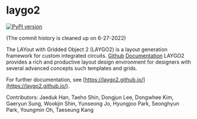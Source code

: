 # laygo2

[![PyPI version](https://badge.fury.io/py/laygo2.svg)](https://badge.fury.io/py/laygo2)

(The commit history is cleaned up on 6-27-2022)

The LAYout with Gridded Object 2 (LAYGO2) is a layout generation framework
for custom integrated circuits. [Github](https://github.com/niftylab/laygo2) [Documentation](https://laygo2.github.io/)
LAYGO2 provides a rich and productive layout design environment for designers
with several advanced concepts such templates and grids.

For further documentation, see [https://laygo2.github.io/](https://laygo2.github.io/).

Contributors: 
Jaeduk Han, Taeho Shin, Dongjun Lee, Dongwhee Kim, Gaeryun Sung, Wookjin Shin, Yunseong Jo, Hyungjoo Park, Seonghyun Park, Youngmin Oh, Taeseung Kang
